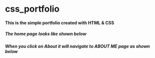 # css_portfolio

#### This is the simple portfolio created with **HTML & CSS**
##### The home page looks like shown below



##### When you click on About it will navigate to ABOUT ME page as shown below


